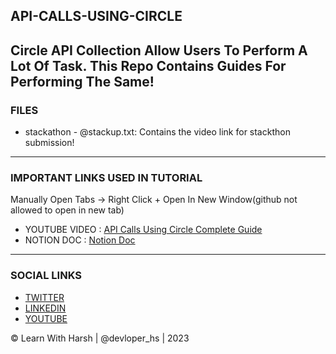 ## API-CALLS-USING-CIRCLE
Circle API Collection Allow Users To Perform A Lot Of Task. This Repo Contains Guides For Performing The Same!
---
### FILES
- stackathon - @stackup.txt: Contains the video link for stackthon submission!
---

### IMPORTANT LINKS USED IN TUTORIAL 
Manually Open Tabs -> Right Click + Open In New Window(github not allowed to open in new tab)
- YOUTUBE VIDEO : <a href="https://youtu.be/GLfkJZHqQvY" target="_blank">API Calls Using Circle Complete Guide</a>
- NOTION DOC : <a href="https://marbled-diplodocus-2c2.notion.site/CIRCLE-COLLECTION-API-USAGE-c648aa3a9c60477fa3216b92667d8a0a" target="_blank">Notion Doc</a>
---

### SOCIAL LINKS 
- <a href="https://twitter.com/devloper_hs" target="_blank">TWITTER</a>
- <a href="https://www.linkedin.com/in/devloper-hs" target="_blank">LINKEDIN</a>
- <a href="https://www.youtube.com/@devloper_hs" target="_blank">YOUTUBE</a>

&copy; Learn With Harsh | @devloper_hs | 2023

